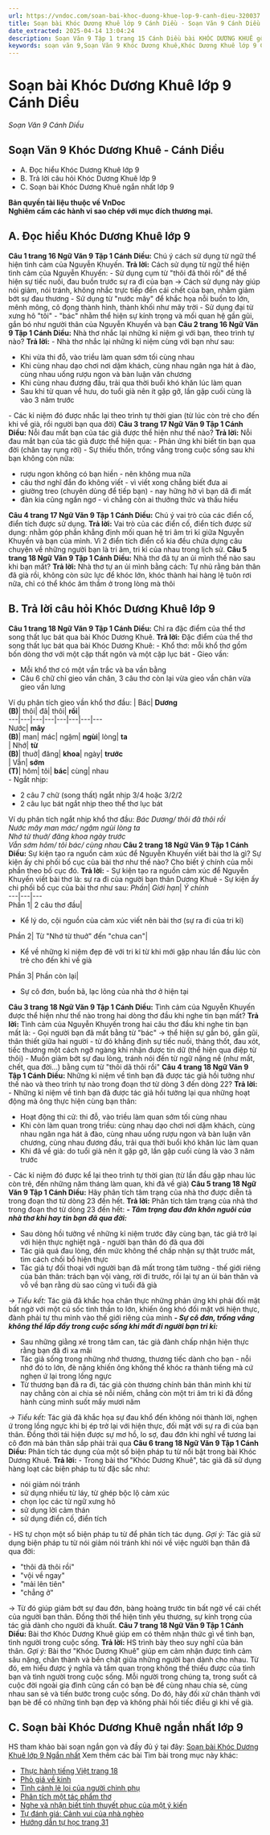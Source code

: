 ```yaml
---
url: https://vndoc.com/soan-bai-khoc-duong-khue-lop-9-canh-dieu-320037
title: Soạn bài Khóc Dương Khuê lớp 9 Cánh Diều - Soạn Văn 9 Cánh Diều - VnDoc.com
date_extracted: 2025-04-14 13:04:24
description: Soạn Văn 9 Tập 1 trang 15 Cánh Diều bài KHÓC DƯƠNG KHUÊ gồm phần trả lời chi tiết, đầy đủ, bám sát các câu hỏi, yêu cầu trong SGK (chỉ có trên VnDoc). Mời các bạn tham khảo.
keywords: soạn văn 9,Soạn Văn 9 Khóc Dương Khuê,Khóc Dương Khuê lớp 9 Cánh Diều,Soạn Văn 9 Cánh Diều Khóc Dương Khuê,Khóc Dương Khuê lớp 9,Soạn Văn 9 Khóc Dương Khuê Cánh Diều,Soạn bài Khóc Dương Khuê Chi tiết,soạn văn 9 Tập 1 trang 15 Cánh Diều,Trả lời câu hỏi Khóc Dương Khuê lớp 9,Khóc Dương Khuê trang 15 lớp 9,văn 9,ngữ văn 9,soạn văn 9 Cánh Diều,soạn văn 9 tập 1,giải văn 9,soạn ngữ văn 9,giải ngữ văn 9,giải sgk ngữ văn 9
---
```


# Soạn bài Khóc Dương Khuê lớp 9 Cánh Diều
 _Soạn Văn 9 Cánh Diều_
## **Soạn Văn 9 Khóc Dương Khuê - Cánh Diều**
  * A. Đọc hiểu Khóc Dương Khuê lớp 9
  * B. Trả lời câu hỏi Khóc Dương Khuê lớp 9
  * C. Soạn bài Khóc Dương Khuê ngắn nhất lớp 9

**Bản quyền tài liệu thuộc về VnDoc**  
**Nghiêm cấm các hành vi sao chép với mục đích thương mại.**
## **A. Đọc hiểu Khóc Dương Khuê lớp 9**
**Câu 1 trang 16 Ngữ Văn 9 Tập 1 Cánh Diều:** Chú ý cách sử dụng từ ngữ thể hiện tình cảm của Nguyễn Khuyến.
**Trả lời:**
Cách sử dụng từ ngữ thể hiện tình cảm của Nguyễn Khuyến:
\- Sử dụng cụm từ "thôi đã thôi rồi" để thể hiện sự tiếc nuối, đau buồn trước sự ra đi của bạn → Cách sử dụng này giúp nói giảm, nói tránh, không nhắc trực tiếp đến cái chết của bạn, nhằm giảm bớt sự đau thương
\- Sử dụng từ "nước mây" để khắc họa nỗi buồn to lớn, mênh mông, cô đọng thành hình, thành khối như mây trời
\- Sử dụng đại từ xưng hô "tôi" - "bác" nhằm thể hiện sự kính trọng và mối quan hệ gần gũi, gắn bó như người thân của Nguyễn Khuyến và bạn
**Câu 2 trang 16 Ngữ Văn 9 Tập 1 Cánh Diều:** Nhà thơ nhắc lại những kỉ niệm gì với bạn, theo trình tự nào?
**Trả lời:**
\- Nhà thơ nhắc lại những kỉ niệm cùng với bạn như sau:
  * Khi vừa thi đỗ, vào triều làm quan sớm tối cùng nhau
  * Khi cùng nhau dạo chơi nơi dặm khách, cùng nhau ngân nga hát ả đào, cùng nhau uống rượu ngon và bàn luận văn chương
  * Khi cùng nhau đương đầu, trải qua thời buổi khó khăn lúc làm quan
  * Sau khi từ quan về hưu, do tuổi già nên ít gặp gỡ, lần gặp cuối cùng là vào 3 năm trước

\- Các kỉ niệm đó được nhắc lại theo trình tự thời gian \(từ lúc còn trẻ cho đến khi về già, rồi người bạn qua đời\)
**Câu 3 trang 17 Ngữ Văn 9 Tập 1 Cánh Diều:** Nỗi đau mất bạn của tác giả được thể hiện như thế nào?
**Trả lời:**
Nỗi đau mắt bạn của tác giả được thể hiện qua:
\- Phản ứng khi biết tin bạn qua đời \(chân tay rụng rời\)
\- Sự thiếu thốn, trống vắng trong cuộc sống sau khi bạn không còn nữa:
  * rượu ngon không có bạn hiền - nên không mua nữa
  * câu thơ nghĩ đắn đo không viết - vì viết xong chẳng biết đưa ai
  * giường treo \(chuyên dùng để tiếp bạn\) - nay hững hờ vì bạn dã đi mất
  * đàn kia cũng ngẩn ngơ - vì chẳng còn ai thưởng thức và thấu hiểu

**Câu 4 trang 17 Ngữ Văn 9 Tập 1 Cánh Diều:** Chú ý vai trò của các điển cố, điển tích được sử dụng.
**Trả lời:**
Vai trò của các điển cố, điển tích được sử dụng: nhằm góp phần khẳng định mối quan hệ tri âm tri kỉ giữa Nguyễn Khuyến và bạn của mình. Vì 2 điển tích điển cố kia đều chứa dựng câu chuyện về những người bạn là tri âm, tri kỉ của nhau trong lịch sử.
**Câu 5 trang 18 Ngữ Văn 9 Tập 1 Cánh Diều:** Nhà thơ đã tự an ủi mình thế nào sau khi bạn mất?
**Trả lời:**
Nhà thơ tự an ủi mình bằng cách: Tự nhủ rằng bản thân đã già rồi, không còn sức lực để khóc lớn, khóc thành hai hàng lệ tuôn rơi nữa, chỉ có thể khóc âm thầm ở trong lòng mà thôi
## **B. Trả lời câu hỏi Khóc Dương Khuê lớp 9**
**Câu 1 trang 18 Ngữ Văn 9 Tập 1 Cánh Diều:** Chỉ ra đặc điểm của thể thơ song thất lục bát qua bài Khóc Dương Khuê.
**Trả lời:**
Đặc điểm của thể thơ song thất lục bát qua bài Khóc Dương Khuê:
\- Khổ thơ: mỗi khổ thơ gồm bốn dòng thơ với một cặp thất ngôn và một cặp lục bát
\- Gieo vần:
  * Mỗi khổ thơ có một vần trắc và ba vần bằng
  * Câu 6 chữ chỉ gieo vần chân, 3 câu thơ còn lại vừa gieo vần chân vừa gieo vần lưng

Ví dụ phân tích gieo vần khổ thơ đầu:
| Bác| **Dương**  
**\(B\)**|  thôi| đã| thôi| **rồi**|   
---|---|---|---|---|---|---|---  
Nước| **mây**  
**\(B\)**|  man| mác| ngậm| **ngùi**|  lòng| **ta**  
|  Nhớ| **từ**  
**\(B\)**|  thuở| đăng| **khoa**|  ngày| **trước**  
|  Vẫn| **sớm**  
**\(T\)**|  hôm| tôi| **bác**|  cùng| nhau  
\- Ngắt nhịp:
  * 2 câu 7 chữ \(song thất\) ngắt nhịp 3/4 hoặc 3/2/2
  * 2 câu lục bát ngắt nhịp theo thể thơ lục bát

Ví dụ phân tích ngắt nhịp khổ thơ đầu:
_Bác Dương/ thôi đã thôi rồi_  
 _Nước mây man mác/ ngậm ngùi lòng ta_  
 _Nhớ từ thuở/ đăng khoa ngày trước_  
 _Vẫn sớm hôm/ tôi bác/ cùng nhau_
**Câu 2 trang 18 Ngữ Văn 9 Tập 1 Cánh Diều:** Sự kiện tạo ra nguồn cảm xúc để Nguyễn Khuyến viết bài thơ là gì? Sự kiện ấy chi phối bố cục của bài thơ như thế nào? Cho biết ý chính của mỗi phần theo bố cục đó.
**Trả lời:**
\- Sự kiện tạo ra nguồn cảm xúc để Nguyễn Khuyến viết bài thơ là: sự ra đi của người bạn thân Dương Khuê
\- Sự kiện ấy chi phối bố cục của bài thơ như sau:
_Phần_|  _Giới hạn_|  _Ý chính_  
---|---|---  
Phần 1| 2 câu thơ đầu| 
  * Kể lý do, cội nguồn của cảm xúc viết nên bài thơ \(sự ra đi của tri kỉ\)

Phần 2| Từ "Nhớ từ thuở" đến "chưa can"| 
  * Kể về những kỉ niệm đẹp đẽ với tri kỉ từ khi mới gặp nhau lần đầu lúc còn trẻ cho đến khi về già

Phần 3| Phần còn lại| 
  * Sự cô đơn, buồn bã, lạc lõng của nhà thơ ở hiện tại

**Câu 3 trang 18 Ngữ Văn 9 Tập 1 Cánh Diều:** Tình cảm của Nguyễn Khuyến được thể hiện như thế nào trong hai dòng thơ đầu khi nghe tin bạn mất?
**Trả lời:**
Tình cảm của Nguyễn Khuyến trong hai câu thơ đầu khi nghe tin bạn mất là:
\- Gọi người bạn đã mất bằng từ "bác" → thể hiện sự gắn bó, gần gũi, thân thiết giữa hai người - từ đó khẳng định sự tiếc nuối, thảng thốt, đau xót, tiếc thương một cách ngỡ ngàng khi nhận được tin dữ \(thể hiện qua điệp từ thôi\)
\- Muốn giảm bớt sự đau lòng, tránh nói đến từ ngữ nặng nề \(như mất, chết, qua đời...\) bằng cụm từ "thôi dã thôi rồi"
**Câu 4 trang 18 Ngữ Văn 9 Tập 1 Cánh Diều:** Những kỉ niệm về tình bạn đã được tác giả hồi tưởng như thế nào và theo trình tự nào trong đoạn thơ từ dòng 3 đến dòng 22?
**Trả lời:**
\- Những kỉ niệm về tình bạn đã được tác giả hồi tưởng lại qua những hoạt động mà ông thực hiện cùng bạn thân:
  * Hoạt động thi cử: thi đỗ, vào triều làm quan sớm tối cùng nhau
  * Khi còn làm quan trong triều: cùng nhau dạo chơi nơi dặm khách, cùng nhau ngân nga hát ả đào, cùng nhau uống rượu ngon và bàn luận văn chương, cùng nhau đương đầu, trải qua thời buổi khó khăn lúc làm quan
  * Khi đã về già: do tuổi già nên ít gặp gỡ, lần gặp cuối cùng là vào 3 năm trước

\- Các kỉ niệm đó được kể lại theo trình tự thời gian \(từ lần đầu gặp nhau lúc còn trẻ, đến những năm tháng làm quan, khi đã về già\)
**Câu 5 trang 18 Ngữ Văn 9 Tập 1 Cánh Diều:** Hãy phân tích tâm trạng của nhà thơ được diễn tả trong đoạn thơ từ dòng 23 đến hết.
**Trả lời:**
Phân tích tâm trạng của nhà thơ trong đoạn thơ từ dòng 23 đến hết:
_**\- Tâm trạng đau đớn khôn nguôi của nhà thơ khi hay tin bạn đã qua đời:**_
  * Sau dòng hồi tưởng về những kỉ niệm trước đây cùng bạn, tác giả trở lại với hiện thực nghiệt ngã - người bạn thân đó đã qua đời
  * Tác giả quá đau lòng, đến mức không thể chấp nhận sự thật trước mắt, tìm cách chối bổ hiện thực
  * Tác giả tự đối thoại với người bạn đã mất trong tâm tưởng - thế giới riêng của bản thân: trách bạn vội vàng, rời đi trước, rồi lại tự an ủi bản thân và vỗ về bạn rằng dù sao cũng vì tuổi đã già

 _→ Tiểu kết:_ Tác giả đã khắc họa chân thực những phản ứng khi phải đối mặt bất ngờ với một cú sốc tinh thần to lớn, khiến ông khó đối mặt với hiện thực, đành phải tự thu mình vào thế giới riêng của mình
_**\- Sự cô đơn, trống vắng không thể lấp đầy trong cuộc sống khi mất đi người bạn tri kỉ:**_
  * Sau những giằng xé trong tâm can, tác giả đành chấp nhận hiện thực rằng bạn đã đi xa mãi
  * Tác giả sống trong những nhớ thương, thương tiếc dành cho bạn - nỗi nhớ đó to lớn, đè nặng khiến ông không thể khóc ra thành tiếng mà cứ nghẹn ứ lại trong lồng ngực
  * Từ thương bạn đã ra đi, tác giả còn thương chính bản thân mình khi từ nay chẳng còn ai chia sẻ nỗi niềm, chẳng còn một tri âm tri kỉ đã đồng hành cùng mình suốt mấy mươi năm

 _→ Tiểu kết:_ Tác giả đã khắc họa sự đau khổ đến không nói thành lời, nghẹn ứ trong lồng ngực khi bị ép trở lại với hiện thực, đối mặt với sự ra đi của bạn thân. Đồng thời tái hiện được sự mơ hồ, lo sợ, đau đớn khi nghĩ về tương lai cô đơn mà bản thân sắp phải trải qua
**Câu 6 trang 18 Ngữ Văn 9 Tập 1 Cánh Diều:** Phân tích tác dụng của một số biện pháp tu từ nổi bật trong bài Khóc Dương Khuê.
**Trả lời:**
\- Trong bài thơ "Khóc Dương Khuê", tác giả đã sử dụng hàng loạt các biện pháp tu từ đặc sắc như:
  * nói giảm nói tránh
  * sử dụng nhiều từ láy, từ ghép bộc lộ cảm xúc
  * chọn lọc các từ ngữ xưng hô
  * sử dụng lời cảm thán
  * sử dụng điển cố, điển tích

\- HS tự chọn một số biện pháp tu từ để phân tích tác dụng.
_Gợi ý:_
Tác giả sử dụng biện pháp tu từ nói giảm nói tránh khi nói về việc người bạn thân đã qua đời:
  * "thôi đã thôi rồi"
  * "vội về ngay"
  * "mải lên tiên"
  * "chẳng ở"

→ Từ đó giúp giảm bớt sự đau đớn, bàng hoàng trước tin bất ngờ về cái chết của người bạn thân. Đồng thời thể hiện tình yêu thương, sự kính trọng của tác giả dành cho người đã khuất.
**Câu 7 trang 18 Ngữ Văn 9 Tập 1 Cánh Diều:** Bài thơ Khóc Dương Khuê giúp em có thêm nhận thức gì về tình bạn, tình người trong cuộc sống.
**Trả lời:**
HS trình bày theo suy nghĩ của bản thân.
_Gợi ý:_
Bài thơ "Khóc Dương Khuê" giúp em cảm nhận được tình cảm sâu nặng, chân thành và bền chặt giữa những người bạn dành cho nhau. Từ đó, em hiểu được ý nghĩa và tầm quan trọng không thể thiếu được của tình bạn và tình người trong cuộc sống. Mỗi người trong chúng ta, trong suốt cả cuộc đời ngoài gia đình cũng cần có bạn bè để cùng nhau chia sẻ, cùng nhau san sẻ và tiến bước trong cuộc sống. Do đó, hãy đối xử chân thành với bạn bè để có những tình bạn đẹp và không phải hối tiếc điều gì khi về già.
## **C. Soạn bài Khóc Dương Khuê ngắn nhất lớp 9**
HS tham khảo bài soạn ngắn gọn và đầy đủ ý tại đây: [Soạn bài Khóc Dương Khuê lớp 9 Ngắn nhất](<https://vndoc.com/soan-van-9-bai-khoc-duong-khue-ngan-nhat-140553>)
Xem thêm các bài Tìm bài trong mục này khác:
  * [Thực hành tiếng Việt trang 18](</thuc-hanh-tieng-viet-trang-18-lop-9-canh-dieu-tap-1-320040>)
  * [Phò giá về kinh](</soan-bai-pho-gia-ve-kinh-lop-9-canh-dieu-320045>)
  * [Tình cảnh lẻ loi của người chinh phụ](</soan-bai-tinh-canh-le-loi-cua-nguoi-chinh-phu-lop-9-canh-dieu-320048>)
  * [Phân tích một tác phẩm thơ](</soan-bai-phan-tich-mot-tac-pham-tho-lop-9-canh-dieu-320052>)
  * [Nghe và nhận biết tính thuyết phục của một ý kiến](</soan-bai-nghe-va-nhan-biet-tinh-thuyet-phuc-cua-mot-y-kien-lop-9-canh-dieu-320054>)
  * [Tự đánh giá: Cảnh vui của nhà nghèo](</soan-bai-canh-vui-cua-nha-ngheo-lop-9-canh-dieu-320058>)
  * [Hướng dẫn tự học trang 31](</soan-bai-huong-dan-tu-hoc-trang-31-lop-9-tap-1-canh-dieu-320059>)

